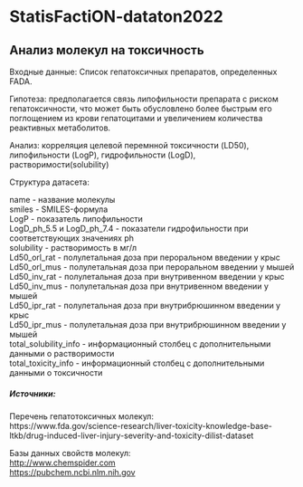# StatisFactiON-dataton2022
<h2>Анализ молекул на токсичность</h2>
<div><p>Входные данные: Список гепатоксичных препаратов, определенных FADA.</p>
<p>Гипотеза: предполагается связь липофильности препарата с риском гепатоксичности, что может быть обусловлено более быстрым его поглощением из крови гепатоцитами и увеличением количества реактивных метаболитов.</p>
<p>Анализ: корреляция целевой перемнной токсичности (LD50), липофильности (LogP), гидрофильности (LogD), растворимости(solubility)</p></div>
<div><p>Структура датасета:</p>
name - название молекулы<br>
smiles - SMILES-формула<br>
LogP - показатель липофильности<br>
LogD_ph_5.5 и LogD_ph_7.4 - показатели гидрофильности при соответствующих значениях ph<br>
solubility - растворимость в мг/л<br>
Ld50_orl_rat - полулетальная доза при пероральном введении у крыс<br>
Ld50_orl_mus - полулетальная доза при пероральном введении у мышей<br>
Ld50_inv_rat - полулетальная доза при внутривенном введении у крыс<br>
Ld50_inv_mus - полулетальная доза при внутривенном введении у мышей<br>
Ld50_ipr_rat - полулетальная доза при внутрибрюшинном введении у крыс<br>
Ld50_ipr_mus - полулетальная доза при внутрибрюшинном введении у мышей<br></div>
<div>total_solubility_info - информационный столбец с дополнительными данными о растворимости<br>
total_toxicity_info - информационный столбец с дополнительными данными о токсичности</div>
<h5>Источники:</h5>
<div>Перечень гепатотоксичных молекул:<br> https://www.fda.gov/science-research/liver-toxicity-knowledge-base-ltkb/drug-induced-liver-injury-severity-and-toxicity-dilist-dataset  

Базы данных свойств молекул:<br>
http://www.chemspider.com<br>
https://pubchem.ncbi.nlm.nih.gov
  </div>
